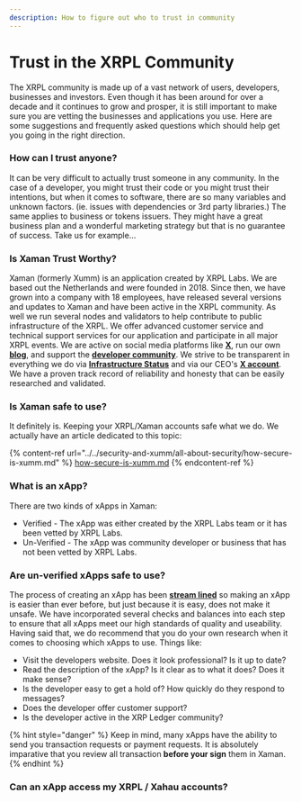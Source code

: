 ```yaml
---
description: How to figure out who to trust in community
---
```


# Trust in the XRPL Community

The XRPL community is made up of a vast network of users, developers, businesses and investors. Even though it has been around for over a decade and it continues to grow and prosper, it is still important to make sure you are vetting the businesses and applications you use. Here are some suggestions and frequently asked questions which should help get you going in the right direction.

### How can I trust anyone?

It can be very difficult to actually trust someone in any community. In the case of a developer, you might trust their code or you might trust their intentions, but when it comes to software, there are so many variables and unknown factors. (ie. issues with dependencies or 3rd party libraries.) The same applies to business or tokens issuers. They might have a great business plan and a wonderful marketing strategy but that is no guarantee of success. Take us for example... &#x20;

### Is Xaman Trust Worthy?

Xaman (formerly Xumm) is an application created by XRPL Labs. We are based out the Netherlands and were founded in 2018. Since then, we have grown into a company with 18 employees, have released several versions and updates to Xaman and have been active in the XRPL community. As well we run several nodes and validators to help contribute to public infrastructure of the XRPL. We offer advanced customer service and technical support services for our application and participate in all major XRPL events. We are active on social media platforms like [**X**](https://twitter.com/XummWallet), run our own [**blog**](https://blog.xumm.app/),  and support the [**developer community**](https://docs.xumm.dev/). We strive to be transparent in everything we do via [**Infrastructure Status**](https://xrpllabs.statuspage.io) and via our CEO's [**X account**](https://twitter.com/WietseWind). We have a proven track record of reliability and honesty that can be easily researched and validated.

### Is Xaman safe to use?

It definitely is. Keeping your XRPL/Xaman accounts safe what we do. We actually have an article dedicated to this topic:

{% content-ref url="../../security-and-xumm/all-about-security/how-secure-is-xumm.md" %}
[how-secure-is-xumm.md](../../security-and-xumm/all-about-security/how-secure-is-xumm.md)
{% endcontent-ref %}



### What is an xApp?

There are two kinds of xApps in Xaman:

* Verified - The xApp was either created by the XRPL Labs team or it has been vetted by XRPL Labs.&#x20;
* Un-Verified - The xApp was community developer or business that has not been vetted by XRPL Labs.

### Are un-verified xApps safe to use?

The process of creating an xApp has been [**stream lined**](https://docs.xumm.dev/) so making an xApp is easier than ever before, but just because it is easy, does not make it unsafe. We have incorporated several checks and balances into each step to ensure that all xApps meet our high standards of quality and useability. Having said that, we do recommend that you do your own research when it comes to choosing which xApps to use. Things like:

* Visit the developers website. Does it look professional? Is it up to date?
* Read the description of the xApp? Is it clear as to what it does? Does it make sense?
* Is the developer easy to get a hold of? How quickly do they respond to messages?
* Does the developer offer customer support?
* Is the developer active in the XRP Ledger community?

{% hint style="danger" %}
Keep in mind, many xApps have the ability to send you transaction requests or payment requests. It is absolutely imparative that you review all transaction **before your sign** them in Xaman.&#x20;
{% endhint %}

### Can an xApp access my XRPL / Xahau accounts?



